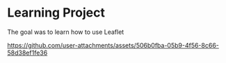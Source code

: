 # Learning Project

The goal was to learn how to use Leaflet

https://github.com/user-attachments/assets/506b0fba-05b9-4f56-8c66-58d38ef1fe36

